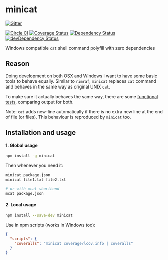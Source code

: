# minicat

[![Gitter](https://badges.gitter.im/Join%20Chat.svg)](https://gitter.im/nkbt/help)

[![Circle CI](https://circleci.com/gh/nkbt/minicat.svg?style=svg)](https://circleci.com/gh/nkbt/minicat)
[![Coverage Status](https://coveralls.io/repos/nkbt/minicat/badge.svg?branch=master)](https://coveralls.io/r/nkbt/minicat?branch=master)
[![Dependency Status](https://david-dm.org/nkbt/minicat.svg)](https://david-dm.org/nkbt/minicat)
[![devDependency Status](https://david-dm.org/nkbt/minicat/dev-status.svg)](https://david-dm.org/nkbt/minicat#info=devDependencies)


Windows compatible `cat` shell command polyfill with zero dependencies

## Reason

Doing development on both OSX and Windows I want to have some basic tools to behave equally. Similar to `rimraf`, `minicat` replaces `cat` command and behaves in the same way as original UNIX `cat`.

To make sure it actually behaves the same way, there are some [functional tests](test/functional.js), comparing output for both.

Note: `cat` adds new-line automatically if there is no extra new line at the end of file (or files). This behaviour is reproduced by `minicat` too.


## Installation and usage

#### 1. Global usage

```sh
npm install -g minicat
```

Then whenever you need it:
```sh
minicat package.json
minicat file1.txt file2.txt

# or with mcat shorthand
mcat package.json
```


#### 2. Local usage

```sh
npm install --save-dev minicat
```

Use in npm scripts (works in Windows too):
```json
{
  "scripts": {
    "coveralls": "minicat coverage/lcov.info | coveralls"
  }
}
```

